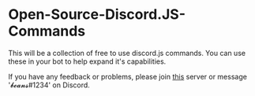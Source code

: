 # Open-Source-Discord.JS-Commands
This will be a collection of free to use discord.js commands. You can use these in your bot to help expand it's capabilities.



If you have any feedback or problems, please join [this](https://discord.gg/bEWF5a2h5q) server or message '𝓫𝓮𝓪𝓷𝓼#1234' on Discord.
